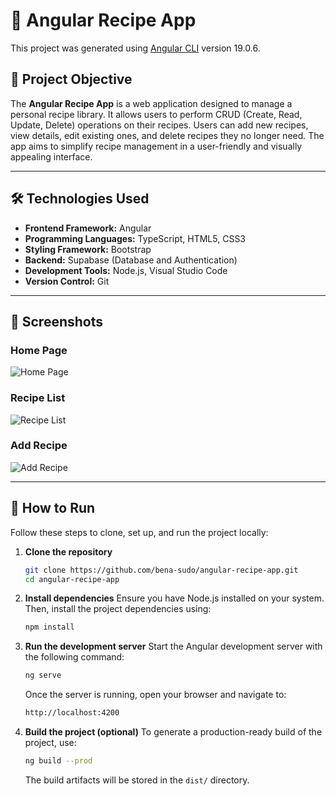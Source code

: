 # 🍳 Angular Recipe App

This project was generated using [Angular CLI](https://github.com/angular/angular-cli) version 19.0.6.


## 🎯 Project Objective

The **Angular Recipe App** is a web application designed to manage a personal recipe library. It allows users to perform CRUD (Create, Read, Update, Delete) operations on their recipes. Users can add new recipes, view details, edit existing ones, and delete recipes they no longer need. The app aims to simplify recipe management in a user-friendly and visually appealing interface.

---

## 🛠️ Technologies Used

- **Frontend Framework:** Angular  
- **Programming Languages:** TypeScript, HTML5, CSS3  
- **Styling Framework:** Bootstrap
- **Backend:** Supabase (Database and Authentication)
- **Development Tools:** Node.js, Visual Studio Code  
- **Version Control:** Git  

---

## 📸 Screenshots

### Home Page
![Home Page](path/to/screenshot-home.png)

### Recipe List
![Recipe List](path/to/screenshot-recipe-list.png)

### Add Recipe
![Add Recipe](path/to/screenshot-add-recipe.png)

---

## 🚀 How to Run

Follow these steps to clone, set up, and run the project locally:

1. **Clone the repository**  
   ```bash
   git clone https://github.com/bena-sudo/angular-recipe-app.git
   cd angular-recipe-app
   ```
2. **Install dependencies**
   Ensure you have Node.js installed on your system. Then, install the project dependencies using:  
   ```bash
   npm install
   ```
3. **Run the development server**
   Start the Angular development server with the following command:
   ```bash
   ng serve
   ```
   Once the server is running, open your browser and navigate to:
   ```bash
   http://localhost:4200
   ```
4. **Build the project (optional)**
   To generate a production-ready build of the project, use:
   ```bash
   ng build --prod
   ```
   The build artifacts will be stored in the `dist/` directory.
